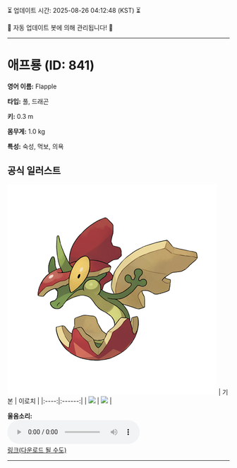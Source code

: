
⏳ 업데이트 시간: 2025-08-26 04:12:48 (KST) ⏳

🤖 자동 업데이트 봇에 의해 관리됩니다! 🤖

---

# 애프룡 (ID: 841)
**영어 이름:** Flapple

**타입:** 풀, 드래곤

**키:** 0.3 m

**몸무게:** 1.0 kg

**특성:** 숙성, 먹보, 의욕

## 공식 일러스트
![](https://raw.githubusercontent.com/PokeAPI/sprites/master/sprites/pokemon/other/official-artwork/841.png)
| 기본 | 이로치 |
|:----:|:------:|
| <img src="http://play.pokemonshowdown.com/sprites/ani/flapple.gif" width="200"> | <img src="http://play.pokemonshowdown.com/sprites/ani-shiny/flapple.gif" width="200"> |

**울음소리:**<br><audio controls src="https://raw.githubusercontent.com/PokeAPI/cries/main/cries/pokemon/latest/841.ogg"></audio><br> [링크(다운로드 될 수도)](https://raw.githubusercontent.com/PokeAPI/cries/main/cries/pokemon/latest/841.ogg)


---
